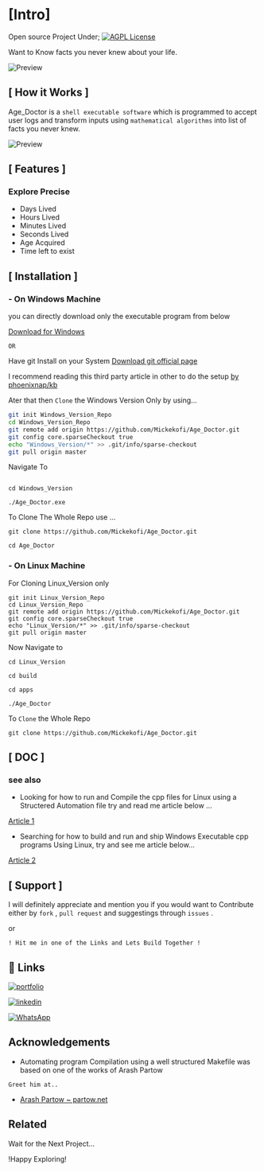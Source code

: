 
# [Intro]
Open source Project Under;
[![AGPL License](https://img.shields.io/badge/license-AGPL-blue.svg)](http://www.gnu.org/licenses/agpl-3.0)

Want to Know facts you never knew about your life.

![Preview](https://media.giphy.com/media/v1.Y2lkPTc5MGI3NjExaGV1NXE1eGhsMmN5aWxjNDFlcDRuZWdlbHVtZTNicnQ1b3c0bW5weiZlcD12MV9naWZzX3NlYXJjaCZjdD1n/QcN78VRJ7BoXYIAkJd/giphy.gif)



## [ How it Works ]


Age_Doctor is a ```shell executable software``` which is programmed to accept user logs and transform inputs using ```mathematical algorithms``` into list of facts you never knew.

![Preview](https://media.giphy.com/media/WkR1rKoiitnogUbtIF/giphy.gif)

## [ Features ]
### Explore Precise
- Days Lived
- Hours Lived
- Minutes Lived
- Seconds Lived
- Age Acquired
- Time left to exist


## [ Installation ]
### - On Windows Machine
you can directly download only the executable program from below

[Download for Windows](https://github.com/Mickekofi/Age_Doctor/blob/master/Windows_Version/Age_Doctor.exe 
)

``` OR ```

Have git Install on your System
[Download git official page ](
https://git-scm.com/download/win
)

I recommend reading this third party article in other to do the setup
[by phoenixnap/kb](
 https://phoenixnap.com/kb/how-to-install-git-windows
)


Ater that then  ``` Clone ``` the Windows Version Only by using...


```sh
git init Windows_Version_Repo
cd Windows_Version_Repo
git remote add origin https://github.com/Mickekofi/Age_Doctor.git
git config core.sparseCheckout true
echo "Windows_Version/*" >> .git/info/sparse-checkout
git pull origin master

```

Navigate To

```

cd Windows_Version
```


```
./Age_Doctor.exe

```

To Clone The Whole Repo use ...

```
git clone https://github.com/Mickekofi/Age_Doctor.git

```

```
cd Age_Doctor

```

### - On Linux Machine

For Cloning Linux_Version only

```
git init Linux_Version_Repo
cd Linux_Version_Repo
git remote add origin https://github.com/Mickekofi/Age_Doctor.git
git config core.sparseCheckout true
echo "Linux_Version/*" >> .git/info/sparse-checkout
git pull origin master

```

Now Navigate to

```
cd Linux_Version

cd build

cd apps

```


```
./Age_Doctor

```

To ``` Clone ``` the Whole Repo

```
git clone https://github.com/Mickekofi/Age_Doctor.git

````


## [ DOC ]
### see also 

- Looking for how to run and Compile the cpp files for Linux using a Structered Automation file try and read me article below ... 

[ Article 1]( https://tiny-moles-dig.loca.lt)
 

- Searching for how to build and run and ship Windows Executable cpp programs Using Linux, try and see me article below...


[Article 2](https://violet-comics-sit.loca.lt)
 
## [ Support ]

I will definitely appreciate and mention you if you would want to Contribute either by ```fork```  , ```pull request``` and suggestings through ```issues``` .

or

 ```! Hit me in one of the Links and Lets Build Together !```



## 🔗 Links
[![portfolio](https://img.shields.io/badge/my_portfolio-000?style=for-the-badge&logo=ko-fi&logoColor=white)](https://orcid.org/0009-0005-1069-7360/)

[![linkedin](https://img.shields.io/badge/linkedin-0A66C2?style=for-the-badge&logo=linkedin&logoColor=white)](https://www.linkedin.com/in/michael-appiah-9b6919255?utm_source=share&utm_campaign=share_via&utm_content=profile&utm_medium=android_app/)

[![WhatsApp](https://img.shields.io/badge/WhatsApp-Hit%20Me-brightgreen)](https://wa.me/+233597326320)



## Acknowledgements

- Automating program Compilation using a well structured Makefile was based on one of the works of Arash Partow

 ```Greet him at..```
 - [Arash Partow ~ partow.net](http://www.partow.net/programming/makefile/index.html)
 
## Related

Wait for the Next Project... 

!Happy Exploring!
